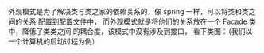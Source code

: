 外观模式是为了解决类与类之家的依赖关系的，像 spring 一样，可以将类和类之间的关系 配置到配置文件中，
而外观模式就是将他们的关系放在一个 Facade 类中，降低了类类之间 的耦合度，该模式中没有涉及到接口，
看下类图：（我们以一个计算机的启动过程为例） 
  